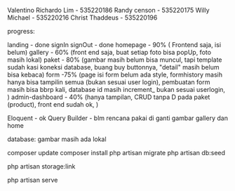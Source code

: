 Valentino Richardo Lim - 535220186
Randy censon - 535220175
Willy Michael - 535220216
Christ Thaddeus - 535220196


progress:

landing - done
signIn signOut - done
homepage - 90% ( Frontend saja, isi belum)
gallery - 60% (front end saja, buat setiap foto bisa popUp, foto masih lokal)
paket - 80% (gambar masih belum bisa muncul, tapi template sudah kasi koneksi database, buang buy buttonnya, "detail" masih belum bisa kebaca)
form -75% (page isi form belum ada style, formhistory masih hanya bisa tampilin semua (bukan sesuai user login), pembuatan form masih bisa bbrp kali, database id masih increment_ bukan sesuai userlogin, )
admin-dashboard - 40% (hanya tampilan, CRUD tanpa D pada paket (product), front end sudah ok, )



Eloquent - ok
Query Builder - blm 
rencana pakai di ganti gambar gallery dan home





database:
gambar masih ada lokal





composer update
composer install
php artisan migrate
php artisan db:seed

php artisan storage:link


php artisan serve
